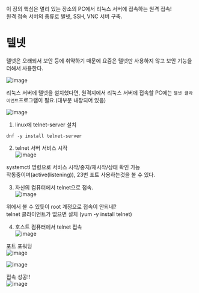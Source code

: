 이 장의 핵심은 멀리 있는 장소의 PC에서 리눅스 서버에 접속하는 원격 접속!  
원격 접속 서버의 종류로 텔넷, SSH, VNC 서버 구축.  

# 텔넷
텔넷은 오래되서 보안 등에 취약하기 때문에 요즘은 텔넷만 사용하지 않고 보안 기능을 더해서 사용한다.  

![image](https://user-images.githubusercontent.com/67637716/191684940-b9ec359d-56a3-4958-a177-1086c39455c7.png)  

리눅스 서버에 텔넷을 설치했다면, 원격지에서 리눅스 서버에 접속할 PC에는 `텔넷 클라이언트`프로그램이 필요.(대부분 내장되어 있음)  

![image](https://user-images.githubusercontent.com/67637716/191685072-4512730a-2c1b-44fb-99e1-e49d765a9fc2.png)  


1. linux에 telnet-server 설치
```
dnf -y install telnet-server   
```

2. telnet 서버 서비스 시작  
![image](https://user-images.githubusercontent.com/67637716/191685629-a90db69f-f259-49d8-bff4-5f03c1454ac6.png)  

systemctl 명령으로 서비스 시작/중지/재시작/상태 확인 가능  
작동중이며(active(listening)), 23번 포트 사용하는것을 볼 수 있다.  

3. 자신의 컴퓨터에서 telnet으로 접속.  
![image](https://user-images.githubusercontent.com/67637716/191686256-a93fb0d9-7884-466b-8a8b-19a454700440.png)  

위에서 볼 수 있듯이 root 계정으로 접속이 안되네?  
telnet 클라이언트가 없으면 설치 (yum -y install telnet)  


4. 호스트 컴퓨터에서 telnet 접속  
![image](https://user-images.githubusercontent.com/67637716/191686749-098066d3-8130-43ea-b8f6-81d15163ee7f.png)  

포트  포워딩  
![image](https://user-images.githubusercontent.com/67637716/191689704-08ff9577-a5be-435f-9cf8-569ce303bb00.png)  

![image](https://user-images.githubusercontent.com/67637716/191689643-725999ca-4d58-4754-8031-a6aa651c5838.png)  

접속 성공!!  
![image](https://user-images.githubusercontent.com/67637716/191689803-ee2de49c-7f1d-4332-8b47-11ea4e041fc0.png)  






 


